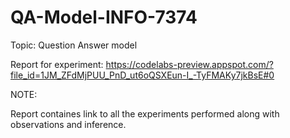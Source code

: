 # QA-Model-INFO-7374

Topic: Question Answer model

Report for experiment: https://codelabs-preview.appspot.com/?file_id=1JM_ZFdMjPUU_PnD_ut6oQSXEun-I_-TyFMAKy7jkBsE#0

NOTE: 

Report containes link to all the experiments performed along with observations and inference. 

